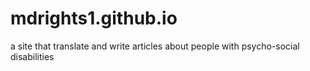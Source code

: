 # mdrights1.github.io
a site that translate and write articles about people with psycho-social disabilities 
